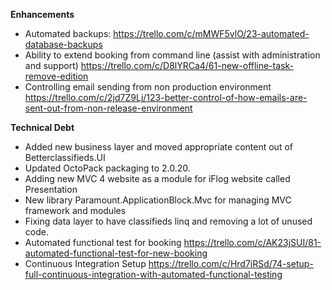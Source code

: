 **Enhancements**

- Automated backups: https://trello.com/c/mMWF5vlO/23-automated-database-backups
- Ability to extend booking from command line (assist with administration and support) https://trello.com/c/D8lYRCa4/61-new-offline-task-remove-edition
- Controlling email sending from non production environment https://trello.com/c/2jd7Z9Lj/123-better-control-of-how-emails-are-sent-out-from-non-release-environment

**Technical Debt**

- Added new business layer and moved appropriate content out of Betterclassifieds.UI
- Updated OctoPack packaging to 2.0.20.
- Adding new MVC 4 website as a module for iFlog website called Presentation
- New library Paramount.ApplicationBlock.Mvc for managing MVC framework and modules
- Fixing data layer to have classifieds linq and removing a lot of unused code.
- Automated functional test for booking https://trello.com/c/AK23jSUI/81-automated-functional-test-for-new-booking
- Continuous Integration Setup https://trello.com/c/Hrd7iRSd/74-setup-full-continuous-integration-with-automated-functional-testing